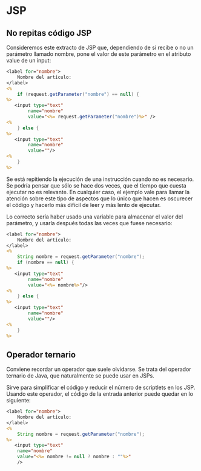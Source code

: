 # JSP

## No repitas código JSP
Consideremos este extracto de JSP que, dependiendo de si recibe o no un
parámetro llamado nombre, pone el valor de este parámetro en el atributo
value de un input:


```jsp
<label for="nombre">
    Nombre del artículo: 
</label>
<%
    if (request.getParameter("nombre") == null) {
%>
   <input type="text"
        name="nombre"
        value="<%= request.getParameter("nombre")%>" />  
<%
    } else {
%>
   <input type="text" 
        name="nombre" 
        value=""/>
<%
    }
%>
```

Se está repitiendo la ejecución de una instrucción cuando no es necesario. Se podría pensar que sólo se hace dos veces, que el tiempo que cuesta ejecutar no es relevante. En cualquier caso, el ejemplo vale para llamar la
atención sobre este tipo de aspectos que lo único que hacen es oscurecer el
código y hacerlo más difícil de leer y más lento de ejecutar.

Lo correcto sería haber usado una variable para almacenar el valor del
parámetro, y usarla después todas las veces que fuese necesario:


```jsp
<label for="nombre">
    Nombre del artículo: 
</label>
<%
    String nombre = request.getParameter("nombre");
    if (nombre == null) {
%>
   <input type="text" 
        name="nombre" 
        value="<%= nombre%>"/>  
<%
    } else {
%>
   <input type="text" 
        name="nombre" 
        value=""/>
<%
    }
%>
```

## Operador ternario

Conviene recordar un operador que suele olvidarse. Se trata del operador ternario de Java, que naturalmente se puede usar en JSPs.

Sirve para simplificar el código y reducir el número de scriptlets en
los JSP. Usando este operador, el código de la entrada anterior puede quedar en lo siguiente:

```jsp
<label for="nombre">
    Nombre del artículo: 
</label>
<%
    String nombre = request.getParameter("nombre");
%>
   <input type="text" 
    name="nombre" 
    value="<%= nombre != null ? nombre : ""%>" 
    />  
```
